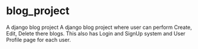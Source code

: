 # blog_project
A django blog project
A django blog project where user can perform Create, Edit, Delete there blogs. 
This also has Login and SignUp system and User Profile page for each user.
